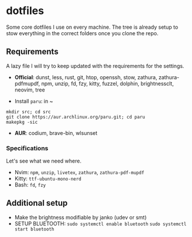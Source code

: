 # dotfiles
Some core dotfiles I use on every machine.
The tree is already setup to stow everything in the correct folders once you clone the repo.

## Requirements
A lazy file I will try to keep updated with the requirements for the
settings.

- **Official**: dunst, less, rust, git, htop, openssh, stow, zathura,
zathura-pdfmupdf, npm, unzip, fd, fzy, kitty, fuzzel, dolphin, brightnessclt,
neovim, tree

- Install `paru`: in ~
```
mkdir src; cd src
git clone https://aur.archlinux.org/paru.git; cd paru
makepkg -sic
```
- **AUR**: codium, brave-bin, wlsunset

### Specifications
Let's see what we need where.

- Nvim: `npm`, `unzip`, `livetex`, `zathura`, `zathura-pdf-mupdf`
- Kitty: `ttf-ubuntu-mono-nerd`
- Bash: `fd`, `fzy`

## Additional setup
- Make the brightness modifiable by janko (udev or smt)
- SETUP BLUETOOTH: 
`sudo systemctl enable bluetooth`
`sudo systemctl start bluetooth`
